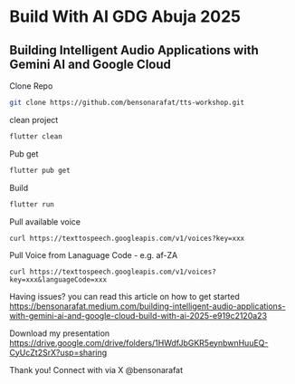 # Build With AI GDG Abuja 2025

## Building Intelligent Audio Applications with Gemini AI and Google Cloud

Clone Repo
```bash 
git clone https://github.com/bensonarafat/tts-workshop.git
```

clean project 
```bash
flutter clean 
```

Pub get 
```bash
flutter pub get
``` 

Build 
```bash
flutter run 
```

Pull available voice 

```curl 
curl https://texttospeech.googleapis.com/v1/voices?key=xxx
```

Pull Voice from Lanaguage Code - e.g. af-ZA
```curl 
curl https://texttospeech.googleapis.com/v1/voices?key=xxx&languageCode=xxx
```

Having issues? you can read this article on how to get started https://bensonarafat.medium.com/building-intelligent-audio-applications-with-gemini-ai-and-google-cloud-build-with-ai-2025-e919c2120a23

Download my presentation https://drive.google.com/drive/folders/1HWdfJbGKR5eynbwnHuuEQ-CyUcZt2SrX?usp=sharing

Thank you! 
Connect with via X @bensonarafat

